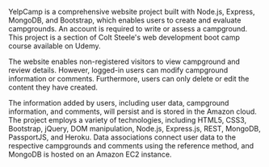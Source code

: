 YelpCamp is a comprehensive website project built with Node.js, Express, MongoDB, and Bootstrap, which enables users to create and evaluate campgrounds. An account is required to write or assess a campground. This project is a section of Colt Steele's web development boot camp course available on Udemy.

The website enables non-registered visitors to view campground and review details. However, logged-in users can modify campground information or comments. Furthermore, users can only delete or edit the content they have created.

The information added by users, including user data, campground information, and comments, will persist and is stored in the Amazon cloud. The project employs a variety of technologies, including HTML5, CSS3, Bootstrap, jQuery, DOM manipulation, Node.js, Express.js, REST, MongoDB, PassportJS, and Heroku. Data associations connect user data to the respective campgrounds and comments using the reference method, and MongoDB is hosted on an Amazon EC2 instance.
